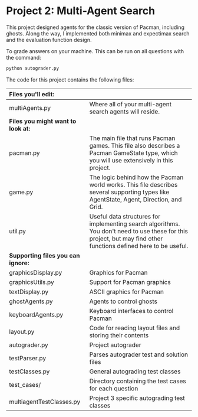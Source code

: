 # Project 2: Multi-Agent Search

This project designed agents for the classic version of Pacman, including ghosts. 
Along the way, I implemented both minimax and expectimax search and the evaluation function design.

To grade answers on your machine. This can be run on all questions with the command:
```python
python autograder.py
```
The code for this project contains the following files:

| Files you'll edit: | |
|:---|---------|
|multiAgents.py	|Where all of your multi-agent search agents will reside.|
|**Files you might want to look at:**| |
|pacman.py	|The main file that runs Pacman games. This file also describes a Pacman GameState type, which you will use extensively in this project.|
|game.py	|The logic behind how the Pacman world works. This file describes several supporting types like AgentState, Agent, Direction, and Grid.|
|util.py	|Useful data structures for implementing search algorithms. You don't need to use these for this project, but may find other functions defined here to be useful.|
|**Supporting files you can ignore:**| |
graphicsDisplay.py|	Graphics for Pacman
graphicsUtils.py|	Support for Pacman graphics
textDisplay.py|	ASCII graphics for Pacman
ghostAgents.py|	Agents to control ghosts
keyboardAgents.py|	Keyboard interfaces to control Pacman
layout.py	|Code for reading layout files and storing their contents
autograder.py	|Project autograder
testParser.py	|Parses autograder test and solution files
testClasses.py|	General autograding test classes
test_cases/|Directory containing the test cases for each question
multiagentTestClasses.py|Project 3 specific autograding test classes
